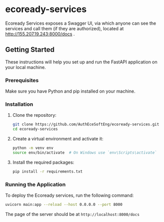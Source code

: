 # ecoready-services

Ecoready Services exposes a Swagger UI, via which anyone can see the services and call them (if they are authorized), located at http://155.207.19.243:8000/docs .


## Getting Started

These instructions will help you set up and run the FastAPI application on your local machine.

### Prerequisites

Make sure you have Python and pip installed on your machine.

### Installation

1. Clone the repository:
    ```bash
    git clone https://github.com/AuthEceSoftEng/ecoready-services.git
    cd ecoready-services
    ```

2. Create a virtual environment and activate it:
    ```bash
    python -m venv env
    source env/bin/activate  # On Windows use `env\Scripts\activate`
    ```

3. Install the required packages:
    ```bash
    pip install -r requirements.txt
    ```

### Running the Application

To deploy the Ecoready services, run the following command:

```bash
uvicorn main:app --reload --host 0.0.0.0 --port 8000
```

The page of the server should be at `http://localhost:8000/docs`
